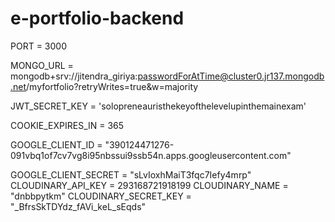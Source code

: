 # e-portfolio-backend

PORT = 3000

MONGO_URL = mongodb+srv://jitendra_giriya:passwordForAtTime@cluster0.jr137.mongodb.net/myfortfolio?retryWrites=true&w=majority

JWT_SECRET_KEY = 'solopreneauristhekeyofthelevelupinthemainexam'

COOKIE_EXPIRES_IN = 365


GOOGLE_CLIENT_ID = "390124471276-091vbq1of7cv7vg8i95nbssui9ssb54n.apps.googleusercontent.com"

GOOGLE_CLIENT_SECRET = "sLvIoxhMaiT3fqc7Iefy4mrp"
CLOUDINARY_API_KEY = 293168721918199
CLOUDINARY_NAME = "dnbbpytkm"
CLOUDINARY_SECRET_KEY = "_BfrsSkTDYdz_fAVi_keL_sEqds"
